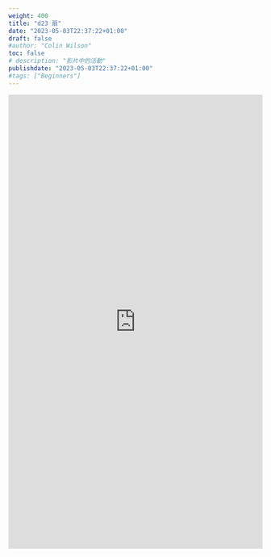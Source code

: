 ```yaml
---
weight: 400
title: "d23 扇"
date: "2023-05-03T22:37:22+01:00"
draft: false
#author: "Colin Wilson"
toc: false
# description: "影片中的活動"
publishdate: "2023-05-03T22:37:22+01:00"
#tags: ["Beginners"]
---
```


<iframe src=
"https://muz-dataset.streamlit.app/~/+/?csv=
https://raw.githubusercontent.com/muse-101/npm-dataset/main/d23扇_s1.csv"
width="100%" height="900" style="border:0;" loading="lazy"></iframe>